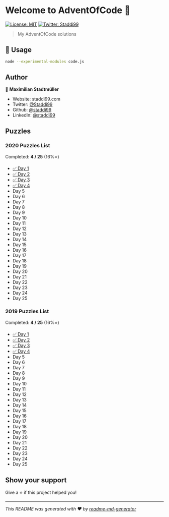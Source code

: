 # Welcome to AdventOfCode 👋
[![License: MIT](https://img.shields.io/badge/License-MIT-yellow.svg)](#)
[![Twitter: Staddi99](https://img.shields.io/twitter/follow/Staddi99.svg?style=social)](https://twitter.com/Staddi99)

> My AdventOfCode solutions

## 🚀 Usage

```sh
node --experimental-modules code.js
```

## Author

👤 **Maximilian Stadtmüller**

* Website: staddi99.com
* Twitter: [@Staddi99](https://twitter.com/Staddi99)
* Github: [@staddi99](https://github.com/staddi99)
* LinkedIn: [@staddi99](https://linkedin.com/in/staddi99)

## Puzzles

### 2020 Puzzles List

Completed: **4 / 25** (16%⭐️)

*  [✅ Day 1](2020/day_1/)
*  [✅ Day 2](2020/day_2/)
*  [✅ Day 3](2020/day_3/)
*  [✅ Day 4](2020/day_4/)
*  Day 5
*  Day 6
*  Day 7
*  Day 8
*  Day 9
*  Day 10
*  Day 11
*  Day 12
*  Day 13
*  Day 14
*  Day 15
*  Day 16
*  Day 17
*  Day 18
*  Day 19
*  Day 20
*  Day 21
*  Day 22
*  Day 23
*  Day 24
*  Day 25

### 2019 Puzzles List

Completed: **4 / 25** (16%⭐️)

*  [✅ Day 1](2019/day_1/)
*  [✅ Day 2](2019/day_2/)
*  [✅ Day 3](2019/day_3/)
*  [✅ Day 4](2019/day_4/)
*  Day 5
*  Day 6
*  Day 7
*  Day 8
*  Day 9
*  Day 10
*  Day 11
*  Day 12
*  Day 13
*  Day 14
*  Day 15
*  Day 16
*  Day 17
*  Day 18
*  Day 19
*  Day 20
*  Day 21
*  Day 22
*  Day 23
*  Day 24
*  Day 25

## Show your support

Give a ⭐️ if this project helped you!


***
_This README was generated with ❤️ by [readme-md-generator](https://github.com/kefranabg/readme-md-generator)_